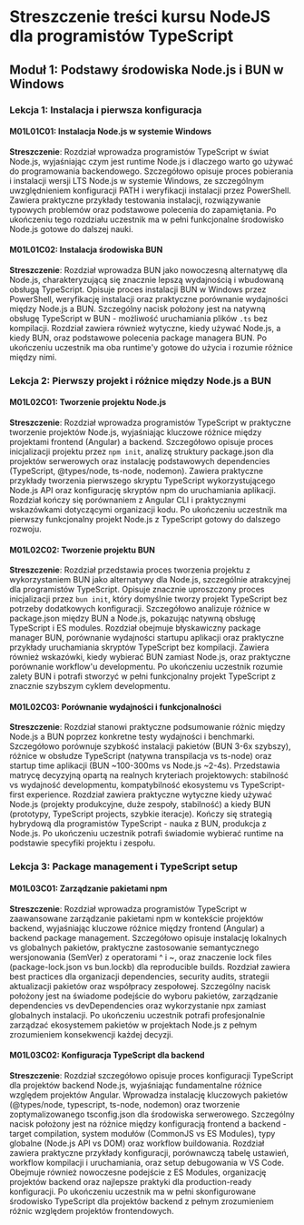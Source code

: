# Streszczenie treści kursu NodeJS dla programistów TypeScript

## Moduł 1: Podstawy środowiska Node.js i BUN w Windows

### Lekcja 1: Instalacja i pierwsza konfiguracja

#### M01L01C01: Instalacja Node.js w systemie Windows
**Streszczenie**: Rozdział wprowadza programistów TypeScript w świat Node.js, wyjaśniając czym jest runtime Node.js i dlaczego warto go używać do programowania backendowego. Szczegółowo opisuje proces pobierania i instalacji wersji LTS Node.js w systemie Windows, ze szczególnym uwzględnieniem konfiguracji PATH i weryfikacji instalacji przez PowerShell. Zawiera praktyczne przykłady testowania instalacji, rozwiązywanie typowych problemów oraz podstawowe polecenia do zapamiętania. Po ukończeniu tego rozdziału uczestnik ma w pełni funkcjonalne środowisko Node.js gotowe do dalszej nauki.

#### M01L01C02: Instalacja środowiska BUN
**Streszczenie**: Rozdział wprowadza BUN jako nowoczesną alternatywę dla Node.js, charakteryzującą się znacznie lepszą wydajnością i wbudowaną obsługą TypeScript. Opisuje proces instalacji BUN w Windows przez PowerShell, weryfikację instalacji oraz praktyczne porównanie wydajności między Node.js a BUN. Szczególny nacisk położony jest na natywną obsługę TypeScript w BUN - możliwość uruchamiania plików `.ts` bez kompilacji. Rozdział zawiera również wytyczne, kiedy używać Node.js, a kiedy BUN, oraz podstawowe polecenia package managera BUN. Po ukończeniu uczestnik ma oba runtime'y gotowe do użycia i rozumie różnice między nimi.

### Lekcja 2: Pierwszy projekt i różnice między Node.js a BUN

#### M01L02C01: Tworzenie projektu Node.js
**Streszczenie**: Rozdział wprowadza programistów TypeScript w praktyczne tworzenie projektów Node.js, wyjaśniając kluczowe różnice między projektami frontend (Angular) a backend. Szczegółowo opisuje proces inicjalizacji projektu przez `npm init`, analizę struktury package.json dla projektów serwerowych oraz instalację podstawowych dependencies (TypeScript, @types/node, ts-node, nodemon). Zawiera praktyczne przykłady tworzenia pierwszego skryptu TypeScript wykorzystującego Node.js API oraz konfigurację skryptów npm do uruchamiania aplikacji. Rozdział kończy się porównaniem z Angular CLI i praktycznymi wskazówkami dotyczącymi organizacji kodu. Po ukończeniu uczestnik ma pierwszy funkcjonalny projekt Node.js z TypeScript gotowy do dalszego rozwoju.

#### M01L02C02: Tworzenie projektu BUN
**Streszczenie**: Rozdział przedstawia proces tworzenia projektu z wykorzystaniem BUN jako alternatywy dla Node.js, szczególnie atrakcyjnej dla programistów TypeScript. Opisuje znacznie uproszczony proces inicjalizacji przez `bun init`, który domyślnie tworzy projekt TypeScript bez potrzeby dodatkowych konfiguracji. Szczegółowo analizuje różnice w package.json między BUN a Node.js, pokazując natywną obsługę TypeScript i ES modules. Rozdział obejmuje błyskawiczny package manager BUN, porównanie wydajności startupu aplikacji oraz praktyczne przykłady uruchamiania skryptów TypeScript bez kompilacji. Zawiera również wskazówki, kiedy wybierać BUN zamiast Node.js, oraz praktyczne porównanie workflow'u developmentu. Po ukończeniu uczestnik rozumie zalety BUN i potrafi stworzyć w pełni funkcjonalny projekt TypeScript z znacznie szybszym cyklem developmentu.

#### M01L02C03: Porównanie wydajności i funkcjonalności
**Streszczenie**: Rozdział stanowi praktyczne podsumowanie różnic między Node.js a BUN poprzez konkretne testy wydajności i benchmarki. Szczegółowo porównuje szybkość instalacji pakietów (BUN 3-6x szybszy), różnice w obsłudze TypeScript (natywna transpilacja vs ts-node) oraz startup time aplikacji (BUN ~100-300ms vs Node.js ~2-4s). Przedstawia matrycę decyzyjną opartą na realnych kryteriach projektowych: stabilność vs wydajność developmentu, kompatybilność ekosystemu vs TypeScript-first experience. Rozdział zawiera praktyczne wytyczne kiedy używać Node.js (projekty produkcyjne, duże zespoły, stabilność) a kiedy BUN (prototypy, TypeScript projects, szybkie iteracje). Kończy się strategią hybrydową dla programistów TypeScript - nauka z BUN, produkcja z Node.js. Po ukończeniu uczestnik potrafi świadomie wybierać runtime na podstawie specyfiki projektu i zespołu.

### Lekcja 3: Package management i TypeScript setup

#### M01L03C01: Zarządzanie pakietami npm
**Streszczenie**: Rozdział wprowadza programistów TypeScript w zaawansowane zarządzanie pakietami npm w kontekście projektów backend, wyjaśniając kluczowe różnice między frontend (Angular) a backend package management. Szczegółowo opisuje instalację lokalnych vs globalnych pakietów, praktyczne zastosowanie semantycznego wersjonowania (SemVer) z operatorami ^ i ~, oraz znaczenie lock files (package-lock.json vs bun.lockb) dla reproducible builds. Rozdział zawiera best practices dla organizacji dependencies, security audits, strategii aktualizacji pakietów oraz współpracy zespołowej. Szczególny nacisk położony jest na świadome podejście do wyboru pakietów, zarządzanie dependencies vs devDependencies oraz wykorzystanie npx zamiast globalnych instalacji. Po ukończeniu uczestnik potrafi profesjonalnie zarządzać ekosystemem pakietów w projektach Node.js z pełnym zrozumieniem konsekwencji każdej decyzji.

#### M01L03C02: Konfiguracja TypeScript dla backend
**Streszczenie**: Rozdział szczegółowo opisuje proces konfiguracji TypeScript dla projektów backend Node.js, wyjaśniając fundamentalne różnice względem projektów Angular. Wprowadza instalację kluczowych pakietów (@types/node, typescript, ts-node, nodemon) oraz tworzenie zoptymalizowanego tsconfig.json dla środowiska serwerowego. Szczególny nacisk położony jest na różnice między konfiguracją frontend a backend - target compilation, system modułów (CommonJS vs ES Modules), typy globalne (Node.js API vs DOM) oraz workflow buildowania. Rozdział zawiera praktyczne przykłady konfiguracji, porównawczą tabelę ustawień, workflow kompilacji i uruchamiania, oraz setup debugowania w VS Code. Obejmuje również nowoczesne podejście z ES Modules, organizację projektów backend oraz najlepsze praktyki dla production-ready konfiguracji. Po ukończeniu uczestnik ma w pełni skonfigurowane środowisko TypeScript dla projektów backend z pełnym zrozumieniem różnic względem projektów frontendowych.

